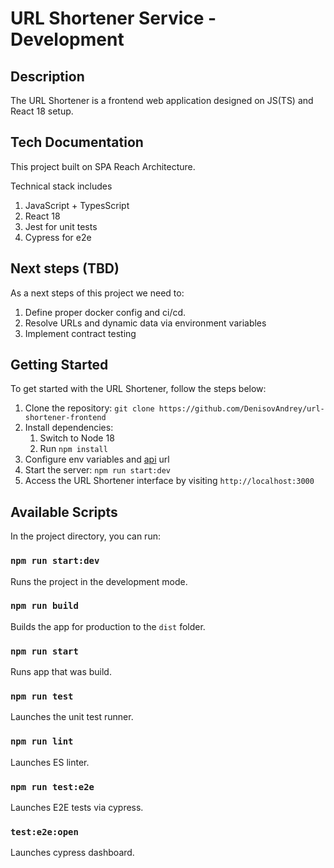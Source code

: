 # URL Shortener Service - Development

## Description

The URL Shortener is a frontend web application designed on JS(TS) and React 18 setup.

## Tech Documentation

This project built on SPA Reach Architecture. 

Technical stack includes
1. JavaScript + TypesScript 
2. React 18
3. Jest for unit tests 
4. Cypress for e2e

## Next steps (TBD)

As a next steps of this project we need to:
1. Define proper docker config and ci/cd.
2. Resolve URLs and dynamic data via environment variables
3. Implement contract testing


## Getting Started

To get started with the URL Shortener, follow the steps below:

1. Clone the repository: `git clone https://github.com/DenisovAndrey/url-shortener-frontend`
2. Install dependencies:
    1. Switch to Node 18
    2. Run `npm install`
3. Configure env variables and [api](https://github.com/DenisovAndrey/url-shortener-service) url
4. Start the server: `npm run start:dev`
5. Access the URL Shortener interface by visiting `http://localhost:3000`

## Available Scripts

In the project directory, you can run:

### `npm run start:dev`

Runs the project in the development mode.

### `npm run build`

Builds the app for production to the `dist` folder.

### `npm run start`

Runs app that was build.

### `npm run test`

Launches the unit test runner.

### `npm run lint`

Launches ES linter.

### `npm run test:e2e`

Launches E2E tests via cypress.

### `test:e2e:open`

Launches cypress dashboard.
